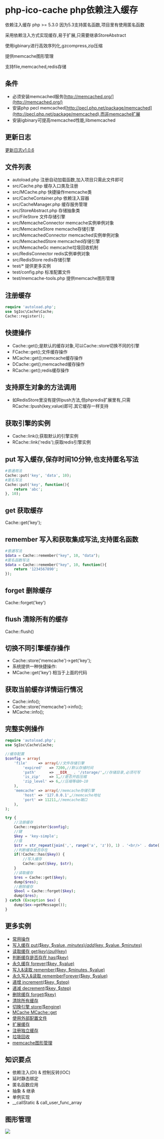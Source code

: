 # php-ico-cache php依赖注入缓存

依赖注入缓存 php >= 5.3.0 因为5.3支持匿名函数,项目里有使用匿名函数

采用依赖注入方式实现缓存,易于扩展,只需要继承StoreAbstract

使用igbinary进行高效序列化,gzcompress,zip压缩

提供memcache图形管理

支持file,memcached,redis存储

## 条件
- 必须安装memcached服务[http://memcached.org/](http://memcached.org/)
- 安装php pecl memcached[http://pecl.php.net/package/memcached](http://pecl.php.net/package/memcached),而非memcache扩展
- 安装igbinary可提高memcached性能,libmemcached



## 更新日志
[更新日志v1.0.6](CHANGELOG.md)

## 文件列表
- autoload.php 注册自动加载函数,加入项目只需此文件即可
- src/Cache.php 缓存入口类及注册
- src/MCache.php 快捷操作memcache类
- src/CacheContainer.php 依赖注入容器
- src/CacheManager.php 缓存服务管理
- src/StoreAbstract.php 存储抽象类
- src/FileStore 文件存储引擎
- src/MemcacheConnector memcache实例单例对象
- src/MemcacheStore memcache存储引擎
- src/MemcachedConnector memcached实例单例对象
- src/MemcachedStore memcached存储引擎
- src/MemcacheGc memcache垃圾回收机制
- src/RedisConnector redis实例单例对象
- src/RedisStore redis存储引擎
- test/* 提供更多实例
- test/config.php 标准配置文件
- test/memcache-tools.php 提供memcache图形管理

## 注册缓存
```php
require 'autoload.php';
use SgIoc\Cache\Cache;
Cache::register();
```

## 快捷操作
- Cache::get();是默认的缓存对象,可以Cache::store切换不同的引擎 
- FCache::get();文件缓存操作
- MCache::get();memcache缓存操作
- DCache::get();memcached缓存操作
- RCache::get();redis缓存操作

## 支持原生对象的方法调用
- 如RedisStore里没有提供lpush方法,但phpredis扩展里有,只需RCache::lpush(key,value)即可.其它缓存一样支持 

## 获取引擎的实例
- Cache::link();获取默认的引擎实例
- RCache::link('redis');获取redis引擎实例 

## put 写入缓存,保存时间10分钟,也支持匿名写法
```php
#普通用法
Cache::put('key', 'data', 10);
#匿名写法
Cache::put('key', function(){
    return 'abc';
}, 10);
```

## get 获取缓存
Cache::get('key');

## remember 写入和获取集成写法,支持匿名函数
```php
#普通写法
$data = Cache::remember("key", 10, "data");
#匿名函数写法 
$data = Cache::remember("key", 10, function(){  
    return '1234567890';
});
```

## forget 删除缓存
Cache::forget('key')

## flush 清除所有的缓存
Cache::flush()

## 切换不同引擎缓存操作
- Cache::store('memcache')->get('key');
- 系统提供一种快捷操作:
- MCache::get('key') 相当于上面的代码

## 获取当前缓存详情运行情况 
- Cache::info();
- Cache::store('memcache')->info();
- MCache::info();


## 完整实例操作
```php
require 'autoload.php';
use SgIoc\Cache\Cache;

//缓存配置
$config = array(
    'file'     => array(//文件存储引擎
        'expired'   => 7200,//默认存储时间
        'path'      => __DIR__ . '/storage/',//存储目录,必须可写
        'is_zip'    => 1,//是否开启压缩
        'zip_level' => 6,//压缩等级0~10
    ),
    'memcache' => array(//memcache存储引擎
        'host' => '127.0.0.1',//memcache地址
        'port' => 11211,//memcache端口
    ),
);

try {
    //注册缓存
    Cache::register($config);
    //键
    $key = 'key-simple';
    //值
    $str = str_repeat(join(',', range('a', 'z')), 1) . '<br/>' . date('H:i:s');
    //判断缓存是否存在
    if(!Cache::has($key)) {
        //写入缓存
        Cache::put($key, $str);
    }
    //读取缓存
    $res = Cache::get($key);
    dump($res);
    //删除缓存
    $bool = Cache::forget($key);
    dump($res);
} catch (Exception $ex) {
    dump($ex->getMessage());
}
```


## 更多实例
- [常用操作](test/exa-simple.php)
- [写入缓存 put($key, $value, $minutes)/add($key, $value, $minutes)](test/exa-add-put.php)
- [读取缓存 get($key)/pull($key)](test/exa-get-pull.php)
- [判断缓存是否存在 has($key)](test/exa-has.php)
- [永久缓存 forever($key, $value)](test/exa-forever.php)
- [写入&读取 remember($key, $minutes, $value)](test/exa-remember.php)
- [永久写入&读取 rememberForever($key, $value)](test/exa-rememberForever.php)
- [递增 increment($key, $step)](test/exa-increment.php)
- [递减 decrement($key, $step)](test/exa-decrement.php)
- [删除缓存 forget($key)](test/exa-forget.php)
- [清除所有缓存](test/exa-flush.php)
- [切换引擎 store($engine)](test/exa-store.php)
- [MCache MCache::get](test/exa-mcache.php)
- [使用外部配置文件](test/exa-config.php)
- [扩展缓存](test/exa-extends.php)
- [注册独立缓存](test/exa-register.php)
- [垃圾回收](test/exa-gc.php)
- [memcache图形管理](test/memcache-tools.php)

## 知识要点
- 依赖注入(DI) & 控制反转(IOC)
- 延时静态绑定
- 匿名函数应用
- 抽象 & 继承
- 单例实现
- __callStatic & call_user_func_array

## 图形管理
![](asset/memcache-tools.png)